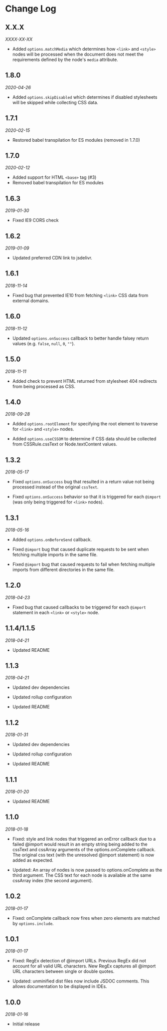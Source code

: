 # Change Log

## X.X.X

*XXXX-XX-XX*

- Added `options.matchMedia` which determines how `<link>` and `<style>` nodes
  will be processed when the document does not meet the requirements defined by
  the node's `media` attribute.

## 1.8.0

*2020-04-26*

- Added `options.skipDisabled` which determines if disabled stylesheets will be
  skipped while collecting CSS data.

## 1.7.1

*2020-02-15*

- Restored babel transpilation for ES modules (removed in 1.7.0)

## 1.7.0

*2020-02-12*

- Added support for HTML `<base>` tag (#3)
- Removed babel transpilation for ES modules

## 1.6.3

*2019-01-30*

- Fixed IE9 CORS check

## 1.6.2

*2019-01-09*

- Updated preferred CDN link to jsdelivr.

## 1.6.1

*2018-11-14*

- Fixed bug that prevented IE10 from fetching `<link>` CSS data from external
  domains.

## 1.6.0

*2018-11-12*

- Updated `options.onSuccess` callback to better handle falsey return values
  (e.g. `false`, `null`, `0`, `""`).

## 1.5.0

*2018-11-11*

- Added check to prevent HTML returned from stylesheet 404 redirects from being
  processed as CSS.

## 1.4.0

*2018-09-28*

- Added `options.rootElement` for specifying the root element to traverse for
  `<link>` and `<style>` nodes.

- Added `options.useCSSOM` to determine if CSS data should be collected from
  CSSRule.cssText or Node.textContent values.

## 1.3.2

*2018-05-17*

- Fixed `options.onSuccess` bug that resulted in a return value not being
  processed instead of the original `cssText`.

- Fixed `options.onSuccess` behavior so that it is triggered for each `@import`
  (was only being triggered for `<link>` nodes).

## 1.3.1

*2018-05-16*

- Added `options.onBeforeSend` callback.

- Fixed `@import` bug that caused duplicate requests to be sent when fetching
  multiple imports in the same file.

- Fixed `@import` bug that caused requests to fail when fetching multiple
  imports from different directories in the same file.

## 1.2.0

*2018-04-23*

- Fixed bug that caused callbacks to be triggered for each `@import` statement
  in each `<link>` or `<style>` node.

## 1.1.4/1.1.5

*2018-04-21*

- Updated README

## 1.1.3

*2018-04-21*

- Updated dev dependencies

- Updated rollup configuration

- Updated README

## 1.1.2

*2018-01-31*

- Updated dev dependencies

- Updated rollup configuration

- Updated README

## 1.1.1

*2018-01-20*

- Updated README

## 1.1.0

*2018-01-18*

- Fixed: style and link nodes that triggered an onError callback due to a failed
  @import would result in an empty string being added to the cssText and
  cssArray arguments of the options.onComplete callback. The original css text
  (with the unresolved @import statement) is now added as expected.

- Updated: An array of nodes is now passed to options.onComplete as the third
  argument. The CSS text for each node is available at the same cssArray index
  (the second argument).

## 1.0.2

*2018-01-17*

- Fixed: onComplete callback now fires when zero elements are matched by
  `options.include`.

## 1.0.1

*2018-01-17*

- Fixed: RegEx detection of @import URLs. Previous RegEx did not account for all
  valid URL characters. New RegEx captures all @import URL characters between
  single or double quotes.

- Updated: unminified dist files now include JSDOC comments. This allows
  documentation to be displayed in IDEs.

## 1.0.0

*2018-01-16*

- Initial release
